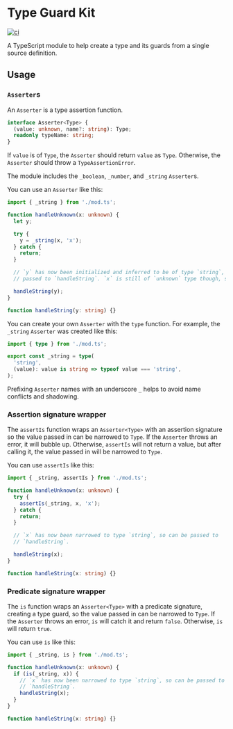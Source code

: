 # Type Guard Kit

[![ci](https://github.com/antonebbage/typeguardkit/actions/workflows/ci.yml/badge.svg)](https://github.com/antonebbage/typeguardkit/actions/workflows/ci.yml)

A TypeScript module to help create a type and its guards from a single source
definition.

## Usage

### `Asserter`s

An `Asserter` is a type assertion function.

```ts
interface Asserter<Type> {
  (value: unknown, name?: string): Type;
  readonly typeName: string;
}
```

If `value` is of `Type`, the `Asserter` should return `value` as `Type`.
Otherwise, the `Asserter` should throw a `TypeAssertionError`.

The module includes the `_boolean`, `_number`, and `_string` `Asserter`s.

You can use an `Asserter` like this:

```ts
import { _string } from './mod.ts';

function handleUnknown(x: unknown) {
  let y;

  try {
    y = _string(x, 'x');
  } catch {
    return;
  }

  // `y` has now been initialized and inferred to be of type `string`, so can be
  // passed to `handleString`. `x` is still of `unknown` type though, so cannot.

  handleString(y);
}

function handleString(y: string) {}
```

You can create your own `Asserter` with the `type` function. For example, the
`_string` `Asserter` was created like this:

```ts
import { type } from './mod.ts';

export const _string = type(
  'string',
  (value): value is string => typeof value === 'string',
);
```

Prefixing `Asserter` names with an underscore `_` helps to avoid name conflicts
and shadowing.

### Assertion signature wrapper

The `assertIs` function wraps an `Asserter<Type>` with an assertion signature so
the value passed in can be narrowed to `Type`. If the `Asserter` throws an
error, it will bubble up. Otherwise, `assertIs` will not return a value, but
after calling it, the value passed in will be narrowed to `Type`.

You can use `assertIs` like this:

```ts
import { _string, assertIs } from './mod.ts';

function handleUnknown(x: unknown) {
  try {
    assertIs(_string, x, 'x');
  } catch {
    return;
  }

  // `x` has now been narrowed to type `string`, so can be passed to
  // `handleString`.

  handleString(x);
}

function handleString(x: string) {}
```

### Predicate signature wrapper

The `is` function wraps an `Asserter<Type>` with a predicate signature, creating
a type guard, so the value passed in can be narrowed to `Type`. If the
`Asserter` throws an error, `is` will catch it and return `false`. Otherwise,
`is` will return `true`.

You can use `is` like this:

```ts
import { _string, is } from './mod.ts';

function handleUnknown(x: unknown) {
  if (is(_string, x)) {
    // `x` has now been narrowed to type `string`, so can be passed to
    // `handleString`.
    handleString(x);
  }
}

function handleString(x: string) {}
```
